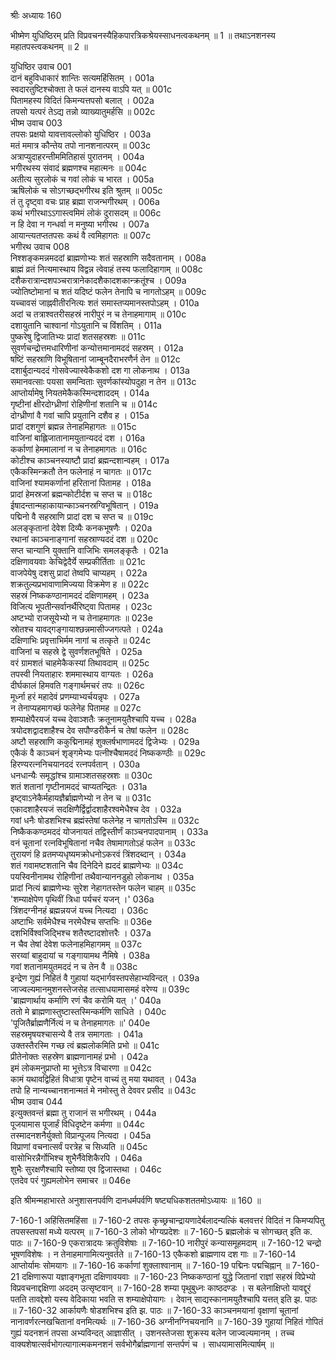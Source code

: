श्रीः
अध्यायः 160

भीष्मेण युधिष्ठिरम् प्रति विप्रवचनस्यैहिकपारत्रिकश्रेयस्साधनत्वकथनम् ॥ 1 ॥ तथाऽनशनस्य महातपस्त्वकथनम् ॥ 2 ॥

युधिष्ठिर उवाच 	001  
दानं बहुविधाकारं शान्तिः सत्यमहिंसितम् ।	001a  
स्वदारतुष्टिश्चोक्ता ते फलं दानस्य वाऽपि यत् ॥	001c  
पितामहस्य विदितं किमन्यत्तपसो बलात् ।	002a  
तपसो यत्परं तेऽद्य तन्नो व्याख्यातुमर्हसि ॥	002c  
भीष्म उवाच 	003  
तपसः प्रक्षयो यावत्तावल्लोको युधिष्ठिर ।	003a  
मतं ममात्र कौन्तेय तपो नानशनात्परम् ॥	003c  
अत्राप्युदाहरन्तीममितिहासं पुरातनम् ।	004a  
भगीरथस्य संवादं ब्रह्मणश्च महात्मनः ॥	004c  
अतीत्य सुरलोकं च गवां लोकं च भारत ।	005a  
ऋषिलोकं च सोऽगच्छद्भगीरथ इति श्रुतम् ॥	005c  
तं तु दृष्ट्वा वचः प्राह ब्रह्मा राजन्भगीरथम् ।	006a  
कथं भगीरथाऽऽगास्त्वमिमं लोकं दुरासदम् ॥	006c  
न हि देवा न गन्धर्वा न मनुष्या भगीरथ ।	007a  
आयान्त्यतप्ततपसः कथं वै त्वमिहागतः ॥	007c  
भगीरथ उवाच 	008  
निश्शङ्कमन्नमददां ब्राह्मणोभ्यः शतं सहस्राणि सदैवतानाम् ।	008a  
ब्राह्मं व्रतं नित्यमास्थाय विद्वन्न त्वेवाहं तस्य फलादिहागाम् ॥	008c  
दशैकरात्रान्दशपञ्चरात्रानेकादशैकादशकान्क्रतूंश्च ।	009a  
ज्योतिष्टोमानां च शतं यदिष्टं फलेन तेनापि च नागतोऽहम् ॥	009c  
यच्चावसं जाह्नवीतीरनित्यः शतं समास्तप्यमानस्तपोऽहम् ।	010a  
अदां च तत्राश्वतरीसहस्रं नारीपुरं न च तेनाहमागाम् ॥	010c  
दशायुतानि चाश्वानां गोऽयुतानि च विंशतिम् ।	011a  
पुष्करेषु द्विजातिभ्यः प्रादां शतसहस्रशः ॥	011c  
सुवर्णचन्द्रोत्तमधारिणीनां कन्योत्तमानामददं सहस्रम् ।	012a  
षष्टिं सहस्राणि विभूषितानां जाम्बूनदैराभरणैर्न तेन ॥	012c  
दशार्बुदान्यददं गोसवेज्यास्वेकैकशो दश गा लोकनाथ ।	013a  
समानवत्साः पयसा समन्विताः सुवर्णकांस्योपदुहा न तेन ॥	013c  
आप्तोर्यामेषु नियतमेकैकस्मिन्दशाददम् ।	014a  
गृष्टीनां क्षीरदोग्ध्रीणां रोहिणीनां शतानि च ॥	014c  
दोग्ध्रीणां वै गवां चापि प्रयुतानि दशैव ह ।	015a  
प्रादां दशगुणं ब्रह्मन्न तेनाहमिहागतः ॥	015c  
वाजिनां बाह्लिजातानामयुतान्यददं दश ।	016a  
कर्काणां हेममालानां न च तेनाहमागतः ॥	016c  
कोटीश्च काञ्चनस्याष्टौ प्रादां ब्रह्मन्दशान्वहम् ।	017a  
एकैकस्मिन्क्रतौ तेन फलेनाहं न चागतः ॥	017c  
वाजिनां श्यामकर्णानां हरितानां पितामह ।	018a  
प्रादां हेमस्रजां ब्रह्मन्कोटीर्दश च सप्त च ॥	018c  
ईषादन्तान्महाकायान्काञ्चनस्रग्विभूषितान् ।	019a  
पद्मिनो वै सहस्राणि प्रादां दश च सप्त च ॥	019c  
अलङ्कृतानां देवेश दिव्यैः कनकभूषणैः ।	020a  
रथानां काञ्चनाङ्गानां सहस्राण्यददं दश ॥	020c  
सप्त चान्यानि युक्तानि वाजिभिः समलङ्कृतैः ।	021a  
दक्षिणावयवाः केचिद्वेदैर्ये सम्प्रकीर्तिताः ॥	021c  
वाजपेयेषु दशसु प्रादां तेष्वपि चाप्यहम् ।	022a  
शक्रतुल्यप्रभावाणामिज्यया विक्रमेण ह ॥	022c  
सहस्रं निष्ककण्ठानामददं दक्षिणामहम् ।	023a  
विजित्य भूपतीन्सर्वानर्थैरिष्ट्वा पितामह ।	023c  
अष्टभ्यो राजसूयेभ्यो न च तेनाहमागतः ॥	023e  
स्रोतश्च यावद्गङ्गायाश्छन्नमासीज्जगत्पते ।	024a  
दक्षिणाभिः प्रवृत्ताभिर्मम नागां च तत्कृते ॥	024c  
वाजिनां च सहस्रे द्वे सुवर्णशतभूषिते ।	025a  
वरं ग्रामशतं चाहमेकैकस्यां तिथावदाम् ॥	025c  
तपस्वी नियताहारः शममास्थाय वाग्यतः ।	026a  
दीर्घकालं हिमवति गङ्गार्थमचरं तपः ॥	026c  
मूर्ध्ना हरं महादेवं प्रणम्याभ्यर्चयन्नृपः ।	027a  
न तेनाप्यहमागच्छं फलेनेह पितामह ॥	027c  
शम्याक्षेपैरयजं यच्च देवाञ्शतैः क्रतूनामयुतैश्चापि यच्च ।	028a  
त्रयोदशद्वादशाहैश्च देव सपौण्डरीकैर्न च तेषां फलेन ॥	028c  
अष्टौ सहस्राणि ककुद्मिनामहं शुक्लर्षभाणामददं द्विजेभ्यः ।	029a  
एकैकं वै काञ्चनं शृङ्गमेभ्यः पत्नीश्चैषामददं निष्ककण्ठीः ॥	029c  
हिरण्यरत्ननिचयानददं रत्नपर्वतान् ।	030a  
धनधान्यैः समृद्धांश्च ग्रामाञ्शतसहस्रशः ॥	030c  
शतं शतानां गृष्टीनामददं चाप्यतन्द्रितः ।	031a  
इष्ट्वाऽनेकैर्महायज्ञैर्ब्राह्मणेभ्यो न तेन च ॥	031c  
एकादशाहैरयजं सदक्षिणैर्द्विर्द्वादशाहैरश्वमेधैश्च देव ।	032a  
गवां धनैः षोडशभिश्च ब्रह्मंस्तेषां फलेनेह न चागतोऽस्मि ॥	032c  
निष्कैककण्ठमददं योजनायतं तद्विस्तीर्णं काञ्चनपादपानाम् ।	033a  
वनं चूतानां रत्नविभूषितानां नचैव तेषामागतोऽहं फलेन ॥	033c  
तुरायणं हि व्रतमप्यधृष्यमक्रोधनोऽकरवं त्रिंशदब्दान् ।	034a  
शतं गवामष्टशतानि चैव दिनेदिने ह्यददं ब्राह्मणेभ्यः ॥	034c  
पयस्विनीनामथ रोहिणीनां तथैवान्याननडुहो लोकनाथ ।	035a  
प्रादां नित्यं ब्राह्मणेभ्यः सुरेश नेहागतस्तेन फलेन चाहम् ॥	035c  
\'शम्याक्षेपेण पृथिवीं त्रिधा पर्यचरं यजन् ।\'	036a  
त्रिंशदग्नीनहं ब्रह्मन्नयजं यच्च नित्यदा ।	036c  
अष्टाभिः सर्वमेधैश्च नरमेधैश्च सप्तभिः ॥	036e  
दशभिर्विश्वजिद्भिश्च शतैरष्टादशोत्तरैः ।	037a  
न चैव तेषां देवेश फलेनाहमिहागमम् ॥	037c  
सरय्वां बाहुदायां च गङ्गायामथ नैमिषे ।	038a  
गवां शतानामयुतमददं न च तेन वै ॥	038c  
इन्द्रेण गुह्यं निहितं वै गुहायां यद्भार्गवस्तपसेहाभ्यविन्दत् ।	039a  
जाज्वल्यमानमुशनस्तेजसेह तत्साधयामासमहं वरेण्य ॥	039c  
\'ब्राह्मणार्थाय कर्माणि रणं चैव करोमि यत् ।\'	040a  
ततो मे ब्राह्मणास्तुष्टास्तस्मिन्कर्मणि साधिते ।	040c  
\'पूजितैर्ब्राह्मणैर्नित्यं न च तेनाहमागतः ॥\'	040e  
सहस्रमृषयश्चासन्ये वै तत्र समागताः ।	041a  
उक्तस्तैरस्मि गच्छ त्वं ब्रह्मलोकमिति प्रभो ॥	041c  
प्रीतेनोक्तः सहस्रेण ब्राह्मणानामहं प्रभो ।	042a  
इमं लोकमनुप्राप्तो मा भूत्तेऽत्र विचारणा ॥	042c  
कामं यथावद्विहितं विधात्रा पृष्टेन वाच्यं तु मया यथावत् ।	043a  
तपो हि नान्यच्चानशनान्मतं मे नमोस्तु ते देववर प्रसीद ॥	043c  
भीष्म उवाच 	044  
इत्युक्तवन्तं ब्रह्मा तु राजानं स भगीरथम् ।	044a  
पूजयामास पूजार्हं विधिदृष्टेन कर्मणा ॥	044c  
तस्मादनशनैर्युक्तो विप्रान्पूजय नित्यदा ।	045a  
विप्राणां वचनात्सर्वं परत्रेह च सिध्यति ॥	045c  
वासोभिरन्नैर्गोभिश्च शुभैर्नैवेशिकैरपि ।	046a  
शुभैः सुरक्षणैश्चापि स्तोष्या एव द्विजास्तथा ।	046c  
एतदेव परं गुह्यमलोभेन समाचर ॥ 	046e  

इति श्रीमन्महाभारते अनुशासनपर्वणि दानधर्मपर्वणि षष्ट्यधिकशततमोऽध्यायः ॥ 160 ॥

7-160-1 अहिंसितमहिंसा ॥ 7-160-2 तपसः कृच्छ्रचान्द्रायणादेर्बलादन्यत्किं बलवत्तरं विदितं न किमप्यपितु तपसस्तपसां मध्ये यत्परम् ॥ 7-160-3 लोको भोग्यप्रदेशः ॥ 7-160-5 ब्रह्मलोकं च सोगच्छत् इति क. पाठः ॥ 7-160-9 एकरात्रादयः क्रतुविशेषाः ॥ 7-160-10 नारीपुरं कन्यासमूहमदाम् ॥ 7-160-12 चन्द्रो भूषणविशेषः । न तेनाहमागामित्यनुवर्तते ॥ 7-160-13 एकैकशो ब्राह्मणाय दश गाः ॥ 7-160-14 आप्तोर्यामः सोमयागः ॥ 7-160-16 कर्काणां शुक्लाश्वानाम् ॥ 7-160-19 पद्मिनः पद्मचिह्नान् ॥ 7-160-21 दक्षिणारूपा यज्ञाङ्गभूता दक्षिणावयवाः ॥ 7-160-23 निष्ककण्ठानां युद्धे जितानां राज्ञां सहस्रं विप्रेभ्यो विप्रवचनाद्दक्षिणा अददम् उत्सृष्टवान् ॥ 7-160-28 शम्या पृथुबुध्नः काष्ठदण्डः । स बलेनाक्षिप्तो यावद्दूरं पतति तावद्देशो यस्य वेदिकाया भवति स शम्याक्षेपोयागः । देवान् साद्यस्कानामयुतैश्चापि यत्तत् इति झ. पाठः ॥ 7-160-32 आर्कायणैः षोडशभिश्च इति झ. पाठः ॥ 7-160-33 काञ्चनमयानां वृक्षाणां चूतानां नानावर्णरत्नखचितानां वनमित्यर्थः ॥ 7-160-36 अग्नीनग्निचयनानि ॥ 7-160-39 गुहायां निहितं गोपितं गुह्यं यदनशनं तपसा अभ्यविन्दत् आज्ञासीत् । उशनस्तेजसा शुक्रस्य बलेन जाज्वल्यमानम् । तच्च वाक्यशेषात्सर्वभोगत्यागात्मकमनशनं सर्वभोगैर्ब्राह्मणानां सन्तर्पणं च । साधयामासमित्यार्षम् ॥
